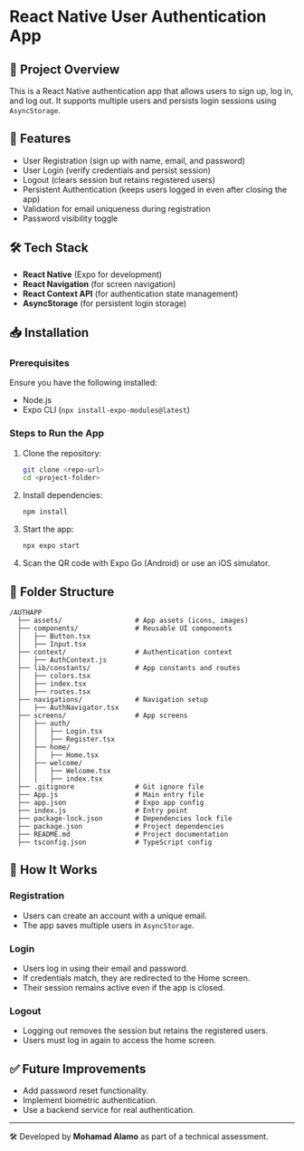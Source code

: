 # React Native User Authentication App

## 📌 Project Overview

This is a React Native authentication app that allows users to sign up, log in, and log out. It supports multiple users and persists login sessions using `AsyncStorage`.

## 🚀 Features

- User Registration (sign up with name, email, and password)
- User Login (verify credentials and persist session)
- Logout (clears session but retains registered users)
- Persistent Authentication (keeps users logged in even after closing the app)
- Validation for email uniqueness during registration
- Password visibility toggle

## 🛠️ Tech Stack

- **React Native** (Expo for development)
- **React Navigation** (for screen navigation)
- **React Context API** (for authentication state management)
- **AsyncStorage** (for persistent login storage)

## 📥 Installation

### Prerequisites

Ensure you have the following installed:

- Node.js
- Expo CLI (`npx install-expo-modules@latest`)

### Steps to Run the App

1. Clone the repository:
   ```sh
   git clone <repo-url>
   cd <project-folder>
   ```
2. Install dependencies:
   ```sh
   npm install
   ```
3. Start the app:
   ```sh
   npx expo start
   ```
4. Scan the QR code with Expo Go (Android) or use an iOS simulator.

## 📜 Folder Structure

```
/AUTHAPP
  ├── assets/                  # App assets (icons, images)
  ├── components/              # Reusable UI components
  │   ├── Button.tsx
  │   ├── Input.tsx
  ├── context/                 # Authentication context
  │   ├── AuthContext.js
  ├── lib/constants/           # App constants and routes
  │   ├── colors.tsx
  │   ├── index.tsx
  │   ├── routes.tsx
  ├── navigations/             # Navigation setup
  │   ├── AuthNavigator.tsx
  ├── screens/                 # App screens
  │   ├── auth/
  │   │   ├── Login.tsx
  │   │   ├── Register.tsx
  │   ├── home/
  │   │   ├── Home.tsx
  │   ├── welcome/
  │   │   ├── Welcome.tsx
  │   │   ├── index.tsx
  ├── .gitignore               # Git ignore file
  ├── App.js                   # Main entry file
  ├── app.json                 # Expo app config
  ├── index.js                 # Entry point
  ├── package-lock.json        # Dependencies lock file
  ├── package.json             # Project dependencies
  ├── README.md                # Project documentation
  ├── tsconfig.json            # TypeScript config
```

## 📌 How It Works

### Registration

- Users can create an account with a unique email.
- The app saves multiple users in `AsyncStorage`.

### Login

- Users log in using their email and password.
- If credentials match, they are redirected to the Home screen.
- Their session remains active even if the app is closed.

### Logout

- Logging out removes the session but retains the registered users.
- Users must log in again to access the home screen.

## ✅ Future Improvements

- Add password reset functionality.
- Implement biometric authentication.
- Use a backend service for real authentication.

---

🛠 Developed by **Mohamad Alamo** as part of a technical assessment.
